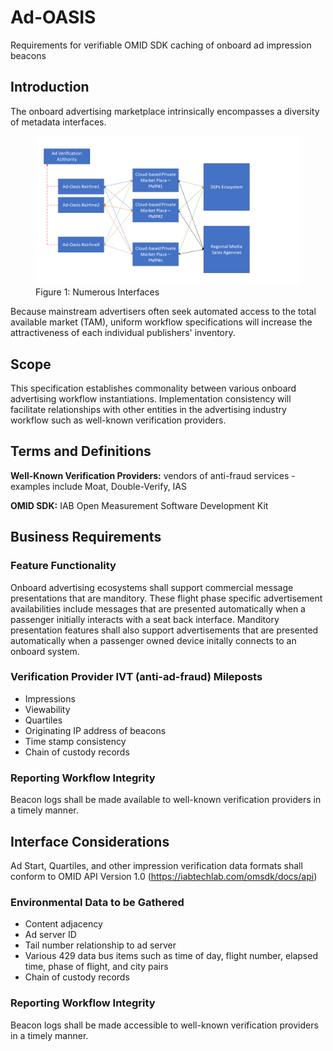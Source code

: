 # Ad-OASIS
Requirements for verifiable OMID SDK caching of onboard ad impression beacons
## Introduction
The onboard advertising marketplace intrinsically encompasses a diversity of metadata interfaces.
<figure>
	<img src="Figures/General Architecture.png" />
	<figcaption>Figure 1: Numerous Interfaces</figcaption>
</figure>


Because mainstream advertisers often seek automated access to the total available market (TAM), uniform workflow specifications will increase the attractiveness of each individual publishers' inventory.
## Scope
This specification establishes commonality between various onboard advertising workflow instantiations. Implementation consistency will facilitate relationships with other entities in the advertising industry workflow such as well-known verification providers.
## Terms and Definitions  
**Well-Known Verification Providers:**
vendors of anti-fraud services - examples include Moat, Double-Verify, IAS

**OMID SDK:**
IAB Open Measurement Software Development Kit 
## Business Requirements
### Feature Functionality
Onboard advertising ecosystems shall support commercial message presentations that are manditory. These flight phase specific advertisement availabilities include messages that are presented automatically when a passenger initially interacts with a seat back interface. Manditory presentation features shall also support advertisements that are presented automatically when a passenger owned device initally connects to an onboard system.

### Verification Provider IVT (anti-ad-fraud) Mileposts
+ Impressions
+ Viewability
+ Quartiles
+ Originating IP address of beacons 
+ Time stamp consistency
+ Chain of custody records
### Reporting Workflow Integrity
Beacon logs shall be made available to well-known verification providers in a timely manner.
## Interface Considerations
Ad Start, Quartiles, and other impression verification data formats shall conform to OMID API Version 1.0 (https://iabtechlab.com/omsdk/docs/api)
### Environmental Data to be Gathered
+ Content adjacency
+ Ad server ID
+ Tail number relationship to ad server
+ Various 429 data bus items such as time of day, flight number, elapsed time, phase of flight, and city pairs
+ Chain of custody records
### Reporting Workflow Integrity
Beacon logs shall be made accessible to well-known verification providers in a timely manner.

 
